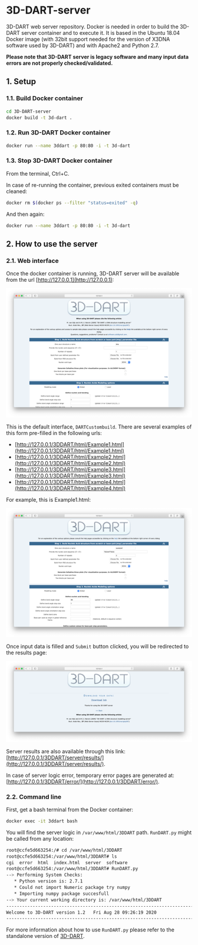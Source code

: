 # 3D-DART-server

3D-DART web server repository. Docker is needed in order to build the 3D-DART server container and to execute it. It is based in the Ubuntu 18.04 Docker image (with 32bit support needed for the version of X3DNA software used by 3D-DART) and with Apache2 and Python 2.7.

**Please note that 3D-DART server is legacy software and many input data errors are not properly checked/validated.**

## 1. Setup

### 1.1. Build Docker container

```bash
cd 3D-DART-server
docker build -t 3d-dart .
```

### 1.2. Run 3D-DART Docker container

```bash
docker run --name 3ddart -p 80:80 -i -t 3d-dart
```

### 1.3. Stop 3D-DART Docker container

From the terminal, Ctrl+C.

In case of re-running the container, previous exited containers must be cleaned:

```bash
docker rm $(docker ps --filter "status=exited" -q)
```

And then again:

```bash
docker run --name 3ddart -p 80:80 -i -t 3d-dart
```

## 2. How to use the server

### 2.1. Web interface

Once the docker container is running, 3D-DART server will be available from the url [http://127.0.0.1](http://127.0.0.1):

![DARTCustombuild](img/DARTCustombuild.png)

This is the default interface, `DARTCustombuild`. There are several examples of this form pre-filled in the following urls:

* [http://127.0.0.1/3DDART/html/Example1.html](http://127.0.0.1/3DDART/html/Example1.html)
* [http://127.0.0.1/3DDART/html/Example2.html](http://127.0.0.1/3DDART/html/Example2.html)
* [http://127.0.0.1/3DDART/html/Example3.html](http://127.0.0.1/3DDART/html/Example3.html)
* [http://127.0.0.1/3DDART/html/Example4.html](http://127.0.0.1/3DDART/html/Example4.html)

For example, this is Example1.html:

![Example1](img/Example1.png)

Once input data is filled and `Submit` button clicked, you will be redirected to the results page:

![DARTResult](img/DARTResult.png)

Server results are also available through this link: [http://127.0.0.1/3DDART/server/results/](http://127.0.0.1/3DDART/server/results/).

In case of server logic error, temporary error pages are generated at: [http://127.0.0.1/3DDART/error/](http://127.0.0.1/3DDART/error/).

### 2.2. Command line

First, get a bash terminal from the Docker container:

```bash
docker exec -it 3ddart bash
```

You will find the server logic in `/var/www/html/3DDART` path. `RunDART.py` might be called from any location:

```bash
root@ccfe5d663254:/# cd /var/www/html/3DDART
root@ccfe5d663254:/var/www/html/3DDART# ls
cgi  error  html  index.html  server  software
root@ccfe5d663254:/var/www/html/3DDART# RunDART.py 
--> Performing System Checks:
   * Python version is: 2.7.1
   * Could not import Numeric package try numpy
   * Importing numpy package succesfull
--> Your current working directory is: /var/www/html/3DDART
--------------------------------------------------------------------------------------------------------------
Welcome to 3D-DART version 1.2   Fri Aug 28 09:26:19 2020
--------------------------------------------------------------------------------------------------------------
```

For more information about how to use `RunDART.py` please refer to the standalone version of [3D-DART](https://github.com/haddocking/3D-DART).
